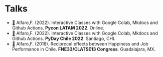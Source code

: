 # Talks

- [💬](https://github.com/fralfaro/portfolio/blob/main/docs/files/talks/PyDayChile2022_talk.pdf) Alfaro,F. (2022). Interactive Classes with Google Colab, Mkdocs and Github Actions. **Pycon LATAM 2022**. Online.
- [💬](https://github.com/fralfaro/portfolio/blob/main/docs/files/talks/PyDayChile2022_talk.pdf) Alfaro,F. (2022). Interactive Classes with Google Colab, Mkdocs and Github Actions. **PyDay Chile 2022**. Santiago, CHI.
- [💬](https://github.com/fralfaro/portfolio/blob/main/docs/files/talks/FNE33_talk.pdf) Alfaro,F. (2018). Reciprocal effects between Happiness and Job Performance in Chile. **FNE33/CLATSE13 Congress**. 
Guadalajara, MX.